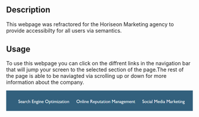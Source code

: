 # <Horiseon>

## Description
This webpage was refractored for the Horiseon Marketing agency to provide accessibilty for all users via semantics.



## Usage

To use this webpage you can click on the diffrent links in the navigation bar that will jump your screen to the selected section of the page.The rest of the page is able to be naviagted via scrolling up or down for more information about the company. 

![Navigation links](assets/images/screenshot.png)



